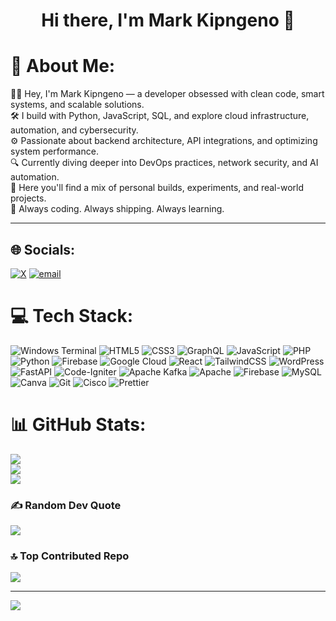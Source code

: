 <h1 align="center">Hi there, I'm Mark Kipngeno 👋</h1>


# 💫 About Me:

👨‍💻 Hey, I'm Mark Kipngeno — a developer obsessed with clean code, smart systems, and scalable solutions.</br>
🛠️ I build with Python, JavaScript, SQL, and explore cloud infrastructure, automation, and cybersecurity.</br>
⚙️ Passionate about backend architecture, API integrations, and optimizing system performance.</br>
🔍 Currently diving deeper into DevOps practices, network security, and AI automation.</br>
📂 Here you'll find a mix of personal builds, experiments, and real-world projects.</br>
📡 Always coding. Always shipping. Always learning.



---

## 🌐 Socials:
[![X](https://img.shields.io/badge/X-black.svg?logo=X&logoColor=white)](https://x.com/@dev_mark) [![email](https://img.shields.io/badge/Email-D14836?logo=gmail&logoColor=white)](mailto:markkipngeno01@gmail.com) 

# 💻 Tech Stack:
![Windows Terminal](https://img.shields.io/badge/Windows%20Terminal-%234D4D4D.svg?style=for-the-badge&logo=windows-terminal&logoColor=white) ![HTML5](https://img.shields.io/badge/html5-%23E34F26.svg?style=for-the-badge&logo=html5&logoColor=white) ![CSS3](https://img.shields.io/badge/css3-%231572B6.svg?style=for-the-badge&logo=css3&logoColor=white) ![GraphQL](https://img.shields.io/badge/-GraphQL-E10098?style=for-the-badge&logo=graphql&logoColor=white) ![JavaScript](https://img.shields.io/badge/javascript-%23323330.svg?style=for-the-badge&logo=javascript&logoColor=%23F7DF1E) ![PHP](https://img.shields.io/badge/php-%23777BB4.svg?style=for-the-badge&logo=php&logoColor=white) ![Python](https://img.shields.io/badge/python-3670A0?style=for-the-badge&logo=python&logoColor=ffdd54) ![Firebase](https://img.shields.io/badge/firebase-%23039BE5.svg?style=for-the-badge&logo=firebase) ![Google Cloud](https://img.shields.io/badge/GoogleCloud-%234285F4.svg?style=for-the-badge&logo=google-cloud&logoColor=white) ![React](https://img.shields.io/badge/react-%2320232a.svg?style=for-the-badge&logo=react&logoColor=%2361DAFB) ![TailwindCSS](https://img.shields.io/badge/tailwindcss-%2338B2AC.svg?style=for-the-badge&logo=tailwind-css&logoColor=white) ![WordPress](https://img.shields.io/badge/WordPress-%23117AC9.svg?style=for-the-badge&logo=WordPress&logoColor=white) ![FastAPI](https://img.shields.io/badge/FastAPI-005571?style=for-the-badge&logo=fastapi) ![Code-Igniter](https://img.shields.io/badge/CodeIgniter-%23EF4223.svg?style=for-the-badge&logo=codeIgniter&logoColor=white) ![Apache Kafka](https://img.shields.io/badge/Apache%20Kafka-000?style=for-the-badge&logo=apachekafka) ![Apache](https://img.shields.io/badge/apache-%23D42029.svg?style=for-the-badge&logo=apache&logoColor=white) ![Firebase](https://img.shields.io/badge/firebase-a08021?style=for-the-badge&logo=firebase&logoColor=ffcd34) ![MySQL](https://img.shields.io/badge/mysql-4479A1.svg?style=for-the-badge&logo=mysql&logoColor=white) ![Canva](https://img.shields.io/badge/Canva-%2300C4CC.svg?style=for-the-badge&logo=Canva&logoColor=white) ![Git](https://img.shields.io/badge/git-%23F05033.svg?style=for-the-badge&logo=git&logoColor=white) ![Cisco](https://img.shields.io/badge/cisco-%23049fd9.svg?style=for-the-badge&logo=cisco&logoColor=black) ![Prettier](https://img.shields.io/badge/prettier-%23F7B93E.svg?style=for-the-badge&logo=prettier&logoColor=black)
# 📊 GitHub Stats:
![](https://github-readme-stats.vercel.app/api?username=markkigen&theme=dark&hide_border=false&include_all_commits=true&count_private=true)<br/>
![](https://nirzak-streak-stats.vercel.app/?user=markkigen&theme=dark&hide_border=false)<br/>
![](https://github-readme-stats.vercel.app/api/top-langs/?username=markkigen&theme=dark&hide_border=false&include_all_commits=true&count_private=true&layout=compact)

### ✍️ Random Dev Quote
![](https://quotes-github-readme.vercel.app/api?type=horizontal&theme=radical)

### 🔝 Top Contributed Repo
![](https://github-contributor-stats.vercel.app/api?username=markkigen&limit=5&theme=dark&combine_all_yearly_contributions=true)

---
[![](https://visitcount.itsvg.in/api?id=markkigen&icon=0&color=3)](https://visitcount.itsvg.in)

<!-- Proudly created with GPRM ( https://gprm.itsvg.in ) -->

